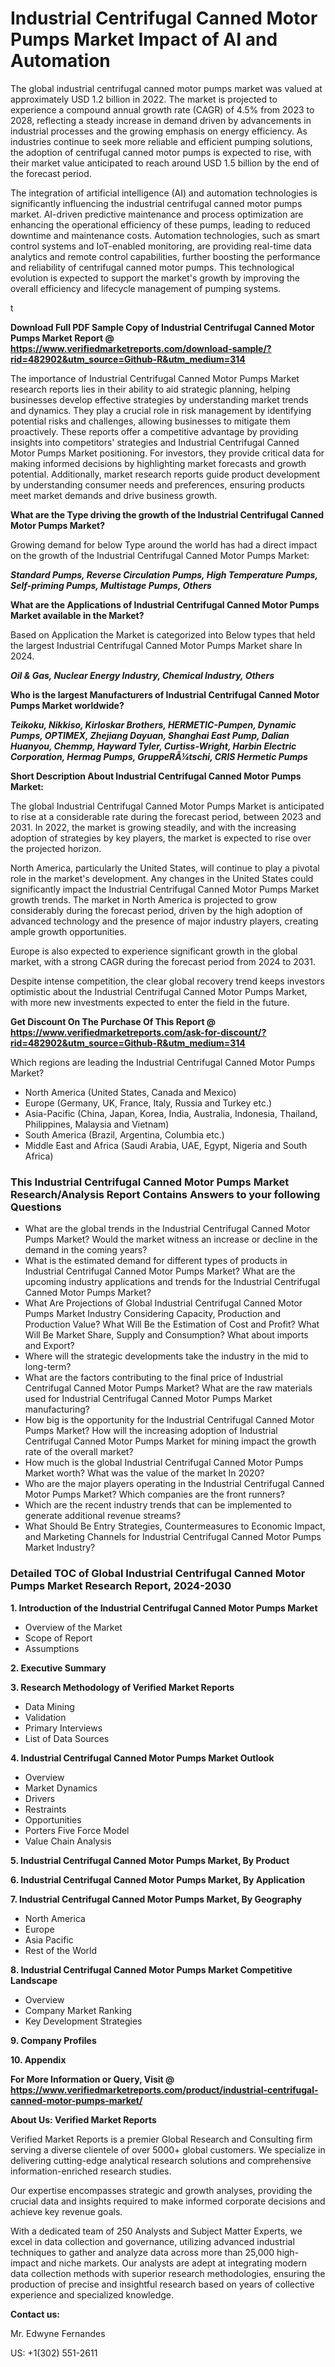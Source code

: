 <meta name="title" content="Global Industrial Centrifugal Canned Motor Pumps Market Impact of AI and Automation"><meta name="description" content="The global industrial centrifugal canned motor pumps market was valued at approximately USD 1.2 billion in 2022. The market is projected to experience a compound annua"><meta name="title" content="Industrial Centrifugal Canned Motor Pumps Market Size, Share, Scope, Trends, Growth, Opportunities, Analysis, Forecast"><h1>Industrial Centrifugal Canned Motor Pumps Market Impact of AI and Automation</h1><p>The global industrial centrifugal canned motor pumps market was valued at approximately USD 1.2 billion in 2022. The market is projected to experience a compound annual growth rate (CAGR) of 4.5% from 2023 to 2028, reflecting a steady increase in demand driven by advancements in industrial processes and the growing emphasis on energy efficiency. As industries continue to seek more reliable and efficient pumping solutions, the adoption of centrifugal canned motor pumps is expected to rise, with their market value anticipated to reach around USD 1.5 billion by the end of the forecast period.</p><p>The integration of artificial intelligence (AI) and automation technologies is significantly influencing the industrial centrifugal canned motor pumps market. AI-driven predictive maintenance and process optimization are enhancing the operational efficiency of these pumps, leading to reduced downtime and maintenance costs. Automation technologies, such as smart control systems and IoT-enabled monitoring, are providing real-time data analytics and remote control capabilities, further boosting the performance and reliability of centrifugal canned motor pumps. This technological evolution is expected to support the market's growth by improving the overall efficiency and lifecycle management of pumping systems.</p>t</p><p id="" class=""><strong>Download Full PDF Sample Copy of Industrial Centrifugal Canned Motor Pumps Market Report @ <a href="https://www.verifiedmarketreports.com/download-sample/?rid=482902&utm_source=Github-R&utm_medium=314" target="_blank">https://www.verifiedmarketreports.com/download-sample/?rid=482902&utm_source=Github-R&utm_medium=314</a></strong></p><p>The importance of&nbsp;Industrial Centrifugal Canned Motor Pumps Market research reports lies in their ability to aid strategic planning, helping businesses develop effective strategies by understanding market trends and dynamics. They play a crucial role in risk management by identifying potential risks and challenges, allowing businesses to mitigate them proactively. These reports offer a competitive advantage by providing insights into competitors' strategies and Industrial Centrifugal Canned Motor Pumps Market positioning. For investors, they provide critical data for making informed decisions by highlighting market forecasts and growth potential. Additionally, market research reports guide product development by understanding consumer needs and preferences, ensuring products meet market demands and drive business growth.</p><p><strong>What are the&nbsp;Type driving the growth of the Industrial Centrifugal Canned Motor Pumps Market?</strong></p><p id="" class="">Growing demand for below Type around the world has had a direct impact on the growth of the Industrial Centrifugal Canned Motor Pumps Market:</p><em><strong>Standard Pumps, Reverse Circulation Pumps, High Temperature Pumps, Self-priming Pumps, Multistage Pumps, Others</strong></em></p><strong>What are the&nbsp;Applications&nbsp;of Industrial Centrifugal Canned Motor Pumps Market available in the Market?</strong></p><p id="" class="">Based on Application the Market is categorized into Below types that held the largest Industrial Centrifugal Canned Motor Pumps Market share In 2024.</p><em><strong>Oil & Gas, Nuclear Energy Industry, Chemical Industry, Others</strong></em></p><strong>Who is the largest Manufacturers of Industrial Centrifugal Canned Motor Pumps Market worldwide?</strong></p><p><em><strong>Teikoku, Nikkiso, Kirloskar Brothers, HERMETIC-Pumpen, Dynamic Pumps, OPTIMEX, Zhejiang Dayuan, Shanghai East Pump, Dalian Huanyou, Chemmp, Hayward Tyler, Curtiss-Wright, Harbin Electric Corporation, Hermag Pumps, GruppeRÃ¼tschi, CRIS Hermetic Pumps</strong></em></p><p id="" class=""><strong>Short Description About Industrial Centrifugal Canned Motor Pumps Market:</strong></p><p>The global Industrial Centrifugal Canned Motor Pumps Market is anticipated to rise at a considerable rate during the forecast period, between 2023 and 2031. In 2022, the market is growing steadily, and with the increasing adoption of strategies by key players, the market is expected to rise over the projected horizon.</p><p>North America, particularly the United States, will continue to play a pivotal role in the market's development. Any changes in the United States could significantly impact the Industrial Centrifugal Canned Motor Pumps Market growth trends. The market in North America is projected to grow considerably during the forecast period, driven by the high adoption of advanced technology and the presence of major industry players, creating ample growth opportunities.</p><p>Europe is also expected to experience significant growth in the global market, with a strong CAGR during the forecast period from 2024 to 2031.</p><p>Despite intense competition, the clear global recovery trend keeps investors optimistic about the Industrial Centrifugal Canned Motor Pumps Market, with more new investments expected to enter the field in the future.</p><p id="" class=""><strong>Get Discount On The Purchase Of This Report @ <a href="https://www.verifiedmarketreports.com/ask-for-discount/?rid=482902&utm_source=Github-R&utm_medium=314" target="_blank">https://www.verifiedmarketreports.com/ask-for-discount/?rid=482902&utm_source=Github-R&utm_medium=314</a></strong></p>Which regions are leading the Industrial Centrifugal Canned Motor Pumps Market?</p><ul><li>North America (United States, Canada and Mexico)</li><li>Europe (Germany, UK, France, Italy, Russia and Turkey etc.)</li><li>Asia-Pacific (China, Japan, Korea, India, Australia, Indonesia, Thailand, Philippines, Malaysia and Vietnam)</li><li>South America (Brazil, Argentina, Columbia etc.)</li><li>Middle East and Africa (Saudi Arabia, UAE, Egypt, Nigeria and South Africa)</li></ul><h3 id="" class="">This Industrial Centrifugal Canned Motor Pumps Market Research/Analysis Report Contains Answers to your following Questions</h3><ul><li>What are the global trends in the Industrial Centrifugal Canned Motor Pumps Market? Would the market witness an increase or decline in the demand in the coming years?</li><li>What is the estimated demand for different types of products in Industrial Centrifugal Canned Motor Pumps Market? What are the upcoming industry applications and trends for the Industrial Centrifugal Canned Motor Pumps Market?</li><li>What Are Projections of Global Industrial Centrifugal Canned Motor Pumps Market Industry Considering Capacity, Production and Production Value? What Will Be the Estimation of Cost and Profit? What Will Be Market Share, Supply and Consumption? What about imports and Export?</li><li>Where will the strategic developments take the industry in the mid to long-term?</li><li>What are the factors contributing to the final price of Industrial Centrifugal Canned Motor Pumps Market? What are the raw materials used for Industrial Centrifugal Canned Motor Pumps Market manufacturing?</li><li>How big is the opportunity for the Industrial Centrifugal Canned Motor Pumps Market? How will the increasing adoption of Industrial Centrifugal Canned Motor Pumps Market for mining impact the growth rate of the overall market?</li><li>How much is the global Industrial Centrifugal Canned Motor Pumps Market worth? What was the value of the market In 2020?</li><li>Who are the major players operating in the Industrial Centrifugal Canned Motor Pumps Market? Which companies are the front runners?</li><li>Which are the recent industry trends that can be implemented to generate additional revenue streams?</li><li>What Should Be Entry Strategies, Countermeasures to Economic Impact, and Marketing Channels for Industrial Centrifugal Canned Motor Pumps Market Industry?</li></ul><h3 id="" class="">Detailed TOC of Global Industrial Centrifugal Canned Motor Pumps Market Research Report, 2024-2030</h3><p id="" class=""><strong>1. Introduction of the Industrial Centrifugal Canned Motor Pumps Market</strong></p><ul><li>Overview of the Market</li><li>Scope of Report</li><li>Assumptions</li></ul><p id="" class=""><strong>2. Executive Summary</strong></p><p id="" class=""><strong>3. Research Methodology of Verified Market Reports</strong></p><ul><li>Data Mining</li><li>Validation</li><li>Primary Interviews</li><li>List of Data Sources</li></ul><p id="" class=""><strong>4. Industrial Centrifugal Canned Motor Pumps Market Outlook</strong></p><ul><li>Overview</li><li>Market Dynamics</li><li>Drivers</li><li>Restraints</li><li>Opportunities</li><li>Porters Five Force Model</li><li>Value Chain Analysis</li></ul><p id="" class=""><strong>5. Industrial Centrifugal Canned Motor Pumps Market, By Product</strong></p><p id="" class=""><strong>6. Industrial Centrifugal Canned Motor Pumps Market, By Application</strong></p><p id="" class=""><strong>7. Industrial Centrifugal Canned Motor Pumps Market, By Geography</strong></p><ul><li>North America</li><li>Europe</li><li>Asia Pacific</li><li>Rest of the World</li></ul><p id="" class=""><strong>8. Industrial Centrifugal Canned Motor Pumps Market Competitive Landscape</strong></p><ul><li>Overview</li><li>Company Market Ranking</li><li>Key Development Strategies</li></ul><p id="" class=""><strong>9. Company Profiles</strong></p><p id="" class=""><strong>10. Appendix</strong></p><p id="" class=""><strong>For More Information or Query, Visit @ <a href="https://www.verifiedmarketreports.com/product/industrial-centrifugal-canned-motor-pumps-market/" target="_blank">https://www.verifiedmarketreports.com/product/industrial-centrifugal-canned-motor-pumps-market/</a></strong></p><p id="" class=""><strong>About Us: Verified Market Reports</strong></p><p id="" class="">Verified Market Reports is a premier Global Research and Consulting firm serving a diverse clientele of over 5000+ global customers. We specialize in delivering cutting-edge analytical research solutions and comprehensive information-enriched research studies.</p><p id="" class="">Our expertise encompasses strategic and growth analyses, providing the crucial data and insights required to make informed corporate decisions and achieve key revenue goals.</p><p id="" class="">With a dedicated team of 250 Analysts and Subject Matter Experts, we excel in data collection and governance, utilizing advanced industrial techniques to gather and analyze data across more than 25,000 high-impact and niche markets. Our analysts are adept at integrating modern data collection methods with superior research methodologies, ensuring the production of precise and insightful research based on years of collective experience and specialized knowledge.</p><p id="" class=""><strong>Contact us:</strong></p><p id="" class="">Mr. Edwyne Fernandes</p><p id="" class="">US: +1(302) 551-2611</p>